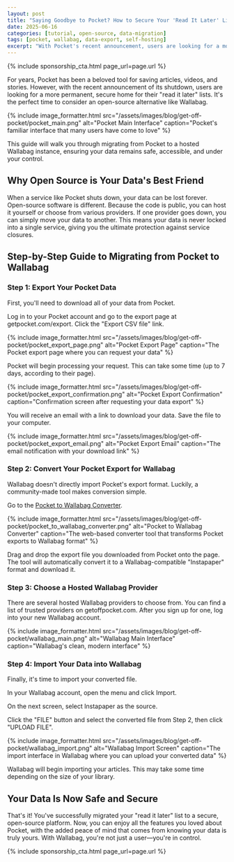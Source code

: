 ```yaml
---
layout: post
title: "Saying Goodbye to Pocket? How to Secure Your 'Read It Later' List with Open Source"
date: 2025-06-16
categories: [tutorial, open-source, data-migration]
tags: [pocket, wallabag, data-export, self-hosting]
excerpt: "With Pocket's recent announcement, users are looking for a more permanent, secure home for their 'read it later' lists. Learn how to migrate to Wallabag, an open-source alternative."
---
```


{% include sponsorship_cta.html page_url=page.url %}

For years, Pocket has been a beloved tool for saving articles, videos, and stories. However, with the recent announcement of its shutdown, users are looking for a more permanent, secure home for their "read it later" lists. It's the perfect time to consider an open-source alternative like Wallabag.

{% include image_formatter.html src="/assets/images/blog/get-off-pocket/pocket_main.png" alt="Pocket Main Interface" caption="Pocket's familiar interface that many users have come to love" %}

This guide will walk you through migrating from Pocket to a hosted Wallabag instance, ensuring your data remains safe, accessible, and under your control.

## Why Open Source is Your Data's Best Friend

When a service like Pocket shuts down, your data can be lost forever. Open-source software is different. Because the code is public, you can host it yourself or choose from various providers. If one provider goes down, you can simply move your data to another. This means your data is never locked into a single service, giving you the ultimate protection against service closures.

## Step-by-Step Guide to Migrating from Pocket to Wallabag

### Step 1: Export Your Pocket Data

First, you'll need to download all of your data from Pocket.

Log in to your Pocket account and go to the export page at getpocket.com/export. Click the "Export CSV file" link.

{% include image_formatter.html src="/assets/images/blog/get-off-pocket/pocket_export_page.png" alt="Pocket Export Page" caption="The Pocket export page where you can request your data" %}

Pocket will begin processing your request. This can take some time (up to 7 days, according to their page).

{% include image_formatter.html src="/assets/images/blog/get-off-pocket/pocket_export_confirmation.png" alt="Pocket Export Confirmation" caption="Confirmation screen after requesting your data export" %}

You will receive an email with a link to download your data. Save the file to your computer.

{% include image_formatter.html src="/assets/images/blog/get-off-pocket/pocket_export_email.png" alt="Pocket Export Email" caption="The email notification with your download link" %}

### Step 2: Convert Your Pocket Export for Wallabag

Wallabag doesn't directly import Pocket's export format. Luckily, a community-made tool makes conversion simple.

Go to the [Pocket to Wallabag Converter](https://benjaminoakes.github.io/pocket-to-wallabag/).

{% include image_formatter.html src="/assets/images/blog/get-off-pocket/pocket_to_wallabag_converter.png" alt="Pocket to Wallabag Converter" caption="The web-based converter tool that transforms Pocket exports to Wallabag format" %}

Drag and drop the export file you downloaded from Pocket onto the page. The tool will automatically convert it to a Wallabag-compatible "Instapaper" format and download it.

### Step 3: Choose a Hosted Wallabag Provider

There are several hosted Wallabag providers to choose from. You can find a list of trusted providers on getoffpocket.com. After you sign up for one, log into your new Wallabag account.

{% include image_formatter.html src="/assets/images/blog/get-off-pocket/wallabag_main.png" alt="Wallabag Main Interface" caption="Wallabag's clean, modern interface" %}

### Step 4: Import Your Data into Wallabag

Finally, it's time to import your converted file.

In your Wallabag account, open the menu and click Import.

On the next screen, select Instapaper as the source.

Click the "FILE" button and select the converted file from Step 2, then click "UPLOAD FILE".

{% include image_formatter.html src="/assets/images/blog/get-off-pocket/wallabag_import.png" alt="Wallabag Import Screen" caption="The import interface in Wallabag where you can upload your converted data" %}

Wallabag will begin importing your articles. This may take some time depending on the size of your library.

## Your Data Is Now Safe and Secure

That's it! You've successfully migrated your "read it later" list to a secure, open-source platform. Now, you can enjoy all the features you loved about Pocket, with the added peace of mind that comes from knowing your data is truly yours. With Wallabag, you're not just a user—you're in control.

{% include sponsorship_cta.html page_url=page.url %}